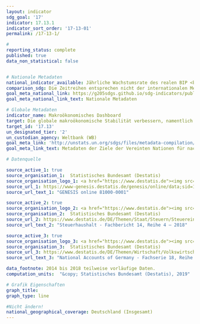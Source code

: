 ```yaml
---
layout: indicator
sdg_goal: '17'
indicator: 17.13.1
indicator_sort_order: '17-13-01'
permalink: /17-13-1/

#
reporting_status: complete
published: true
data_non_statistical: false


# Nationale Metadaten
national_indicator_available: Jährliche Wachstumsrate des realen BIP <br> Verfügbares Einkommen privater Haushalte <br> Konsum privater Haushalte <br> Schuldenstand des öffentlichen Gesamthaushaltes <br> Finanzierungssaldo des Staates <br> Bruttoanlageinvestitionen <br> Geleistete Arbeitsstunden der Arbeitnehmer <br> Geleistete Arbeitsstunden der Erwerbstätigen <br> Arbeitsproduktivität je geleisteter Arbeitnehmerstunde <br> Arbeitsproduktivität je geleisteter Erwerbstätigenstunde <br> Erwerbstätige <br> Reales BIP pro Kopf <br> Außenbeitrag  
comparison_sdg: Die Zeitreihen entsprechen nicht der internationalen Metadatenbeschreibung.
goal_meta_national_link: https://g205sdgs.github.io/sdg-indicators/public/MetaDe/17.13.1.pdf
goal_meta_national_link_text: Nationale Metadaten

# Globale Metadaten
indicator_name: Makroökonomisches Dashboard
target: Die globale makroökonomische Stabilität verbessern, namentlich durch Politikkoordinierung und Politikkohärenz
target_id: '17.13'
un_designated_tier: '2'
un_custodian_agency: Weltbank (WB)
goal_meta_link: 'http://unstats.un.org/sdgs/files/metadata-compilation/Metadata-Goal-17.pdf'
goal_meta_link_text: Metadaten der Ziele der Vereinten Nationen für nachhaltige Entwicklung

# Datenquelle

source_active_1: true
source_organisation_1:  Statistisches Bundesamt (Destatis)
source_organisation_logo_1: <a href="https://www.destatis.de"><img src="https://g205sdgs.github.io/sdg-indicators/public/logos/destatis.png" alt="Logo Destatis" /></a>
source_url_1: https://www-genesis.destatis.de/genesis/online/data;sid=184D23926978650FC4D74421A19E7CCC.GO_1_1?Menu=Willkommen
source_url_text_1: "GENESIS online 81000-0001"

source_active_2: true
source_organisation_logo_2: <a href="https://www.destatis.de"><img src="https://g205sdgs.github.io/sdg-indicators/public/logos/destatis.png" alt="Logo Destatis" /></a>
source_organisation_2:  Statistisches Bundesamt (Destatis)
source_url_2: https://www.destatis.de/DE/Themen/Staat/Steuern/Steuereinnahmen/Publikationen/Downloads-Steuerhaushalt/steuerhaushalt-jahr-2140400187004.html
source_url_text_2: "Steuerhaushalt - Fachbericht 14, Reihe 4 – 2018"

source_active_3: true
source_organisation_logo_3: <a href="https://www.destatis.de"><img src="https://g205sdgs.github.io/sdg-indicators/public/logos/destatis.png" alt="Logo Destatis" /></a>
source_organisation_3:  Statistisches Bundesamt (Destatis)
source_url_3: https://www.destatis.de/DE/Themen/Wirtschaft/Volkswirtschaftliche-Gesamtrechnungen-Inlandsprodukt/Publikationen/Downloads-Inlandsprodukt/inlandsprodukt-vorlaeufig-pdf-2180140.html
source_url_text_3: "National Accounts of Germany - Fachserie 18, Reihe 1.4 - 2018"

data_footnote: 2014 bis 2018 teilweise vorläufige Daten.
computation_units:  "&copy; Statistisches Bundesamt (Destatis), 2019"

# Grafik Eigenschaften
graph_title:
graph_type: line

#Nicht ändern!
national_geographical_coverage: Deutschland (Insgesamt)
---
```

